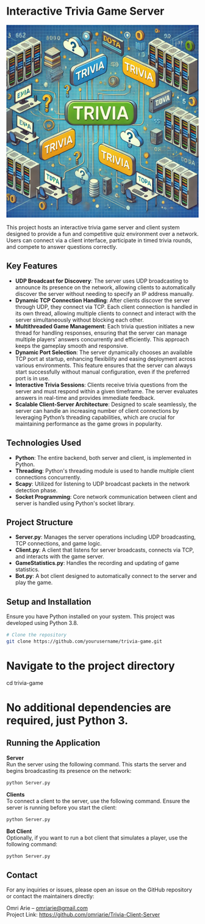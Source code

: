 # Interactive Trivia Game Server

![Trivia Game Logo](trivia-game-logo.png "Logo of the Trivia Game")

This project hosts an interactive trivia game server and client system designed to provide a fun and competitive quiz environment over a network. Users can connect via a client interface, participate in timed trivia rounds, and compete to answer questions correctly.

## Key Features

- **UDP Broadcast for Discovery**: The server uses UDP broadcasting to announce its presence on the network, allowing clients to automatically discover the server without needing to specify an IP address manually.
- **Dynamic TCP Connection Handling**: After clients discover the server through UDP, they connect via TCP. Each client connection is handled in its own thread, allowing multiple clients to connect and interact with the server simultaneously without blocking each other.
- **Multithreaded Game Management**: Each trivia question initiates a new thread for handling responses, ensuring that the server can manage multiple players’ answers concurrently and efficiently. This approach keeps the gameplay smooth and responsive.
- **Dynamic Port Selection**: The server dynamically chooses an available TCP port at startup, enhancing flexibility and easing deployment across various environments. This feature ensures that the server can always start successfully without manual configuration, even if the preferred port is in use.
- **Interactive Trivia Sessions**: Clients receive trivia questions from the server and must respond within a given timeframe. The server evaluates answers in real-time and provides immediate feedback.
- **Scalable Client-Server Architecture**: Designed to scale seamlessly, the server can handle an increasing number of client connections by leveraging Python’s threading capabilities, which are crucial for maintaining performance as the game grows in popularity.

## Technologies Used

- **Python**: The entire backend, both server and client, is implemented in Python.
- **Threading**: Python's threading module is used to handle multiple client connections concurrently.
- **Scapy**: Utilized for listening to UDP broadcast packets in the network detection phase.
- **Socket Programming**: Core network communication between client and server is handled using Python's socket library.

## Project Structure

- **Server.py**: Manages the server operations including UDP broadcasting, TCP connections, and game logic.
- **Client.py**: A client that listens for server broadcasts, connects via TCP, and interacts with the game server.
- **GameStatistics.py**: Handles the recording and updating of game statistics.
- **Bot.py**: A bot client designed to automatically connect to the server and play the game.

## Setup and Installation

Ensure you have Python installed on your system. This project was developed using Python 3.8.

```bash
# Clone the repository
git clone https://github.com/yourusername/trivia-game.git
```
# Navigate to the project directory
cd trivia-game

# No additional dependencies are required, just Python 3.

## Running the Application

**Server**  
Run the server using the following command. This starts the server and begins broadcasting its presence on the network:

```bash
python Server.py
```

**Clients**  
To connect a client to the server, use the following command. Ensure the server is running before you start the client:
```bash
python Server.py
```

**Bot Client**  
Optionally, if you want to run a bot client that simulates a player, use the following command:
```bash
python Server.py
```


## Contact
For any inquiries or issues, please open an issue on the GitHub repository or contact the maintainers directly:

Omri Arie – omriarie@gmail.com  
Project Link: https://github.com/omriarie/Trivia-Client-Server

